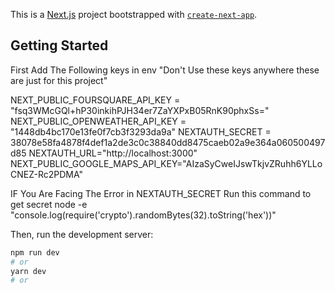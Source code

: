 This is a [Next.js](https://nextjs.org/) project bootstrapped with [`create-next-app`](https://github.com/vercel/next.js/tree/canary/packages/create-next-app).

## Getting Started

First Add The Following keys in env 
"Don't Use these keys anywhere these are just for this project"

NEXT_PUBLIC_FOURSQUARE_API_KEY = "fsq3WMcGQl+hP30inkihPJH34er7ZaYXPxB05RnK90phxSs="
NEXT_PUBLIC_OPENWEATHER_API_KEY = "1448db4bc170e13fe0f7cb3f3293da9a"
NEXTAUTH_SECRET = 38078e58fa4878f4def1a2de3c0c38840dd8475caeb02a9e364a060500497d85
NEXTAUTH_URL="http://localhost:3000"
NEXT_PUBLIC_GOOGLE_MAPS_API_KEY="AIzaSyCweIJswTkjvZRuhh6YLLoCNEZ-Rc2PDMA"

IF You Are Facing The Error in NEXTAUTH_SECRET 
Run this command to get secret
node -e "console.log(require('crypto').randomBytes(32).toString('hex'))"

Then, run the development server:

```bash
npm run dev
# or
yarn dev
# or

```

